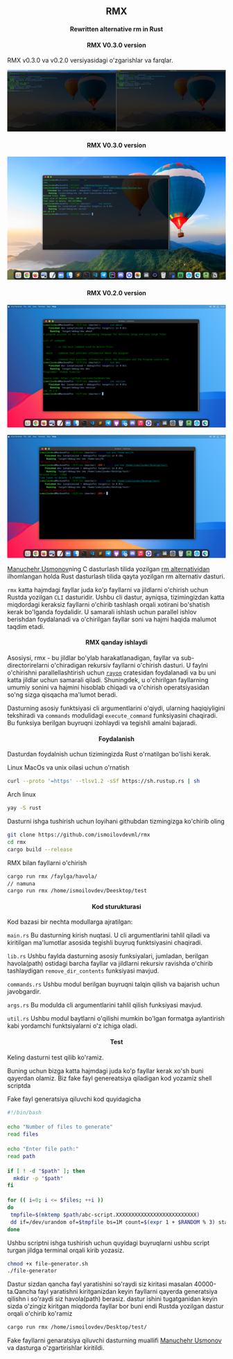 <h2 align="center">RMX</h2>

<h4 align="center">Rewritten alternative rm in Rust</h4>


<h4 align="center">RMX V0.3.0 version</h4>

RMX v0.3.0 va v0.2.0 versiyasidagi o'zgarishlar va farqlar.

![alt text](https://github.com/ismoilovdevml/alternative-rm/blob/master/assets/rmx-v0.3.0.png)

<h4 align="center">RMX V0.3.0 version</h4>

![alt text](https://github.com/ismoilovdevml/alternative-rm/blob/master/assets/rmx-v0.3.0-view.png)

<h4 align="center">RMX V0.2.0 version</h4>

![alt text](https://github.com/ismoilovdevml/alternative-rm/blob/master/assets/rmx-v0.2.0.png)

![alt text](https://github.com/ismoilovdevml/alternative-rm/blob/master/assets/rmx-v0.2.0-working.png)



[Manuchehr Usmonov](https://github.com/yetimdasturchi)ning C dasturlash tilida yozilgan [rm alternatividan](https://telegra.ph/rm-remove-uchun-qolbola-alternativ-01-07) ilhomlangan holda Rust dasturlash tilida qayta yozilgan rm alternativ dasturi.


`rmx` katta hajmdagi fayllar juda ko'p fayllarni va jildlarni o'chirish uchun Rustda yozilgan `CLI` dasturidir. Ushbu cli dastur, ayniqsa, tizimingizdan katta miqdordagi keraksiz fayllarni o'chirib tashlash orqali xotirani bo'shatish kerak bo'lganda foydalidir. U samarali ishlash uchun parallel ishlov berishdan foydalanadi va o'chirilgan fayllar soni va hajmi haqida malumot taqdim etadi.

<h4 align="center">RMX qanday ishlaydi</h4>

Asosiysi, rmx - bu jildlar bo'ylab harakatlanadigan, fayllar va sub-directorirelarni o'chiradigan rekursiv fayllarni o'chirish dasturi. U faylni o'chirishni parallellashtirish uchun [`rayon`](https://crates.io/crates/rayon) cratesidan foydalanadi va bu uni katta jildlar uchun samarali qiladi. Shuningdek, u o'chirilgan fayllarning umumiy sonini va hajmini hisoblab chiqadi va o'chirish operatsiyasidan so'ng sizga qisqacha ma'lumot beradi.

Dasturning asosiy funktsiyasi cli argumentlarini o'qiydi, ularning haqiqiyligini tekshiradi va `commands` modulidagi `execute_command` funksiyasini chaqiradi. Bu funksiya berilgan buyruqni izohlaydi va tegishli amalni bajaradi.

<h4 align="center">Foydalanish</h4>

Dasturdan foydalnish uchun tizimingizda Rust o'rnatilgan bo'lishi kerak.

Linux MacOs va unix oilasi uchun o'rnatish
```bash
curl --proto '=https' --tlsv1.2 -sSf https://sh.rustup.rs | sh
```
Arch linux
```bash
yay -S rust
```

Dasturni ishga tushirish uchun loyihani githubdan tizmingizga ko'chirib oling

```bash
git clone https://github.com/ismoilovdevml/rmx 
cd rmx
cargo build --release
```

RMX bilan fayllarni o'chirish
```bash
cargo run rmx /faylga/havola/
// namuna
cargo run rmx /home/ismoilovdev/Deesktop/test
```

 
<h4 align="center">Kod sturukturasi</h4>

Kod bazasi bir nechta modullarga ajratilgan:

`main.rs` Bu dasturning kirish nuqtasi. U cli argumentlarini tahlil qiladi va kiritilgan ma'lumotlar asosida tegishli buyruq funktsiyasini chaqiradi. 

`lib.rs` Ushbu faylda dasturning asosiy funksiyalari, jumladan, berilgan havola(path) ostidagi barcha fayllar va jildlarni rekursiv ravishda oʻchirib tashlaydigan `remove_dir_contents` funksiyasi mavjud.

`commands.rs` Ushbu modul berilgan buyruqni talqin qilish va bajarish uchun javobgardir.

`args.rs` Bu modulda cli argumentlarini tahlil qilish funksiyasi mavjud.

`util.rs` Ushbu modul baytlarni o'qilishi mumkin bo'lgan formatga aylantirish kabi yordamchi funktsiyalarni o'z ichiga oladi.

<h4 align="center">Test</h4>

Keling dasturni test qilib ko'ramiz.

Buning uchun bizga katta hajmdagi juda ko'p fayllar kerak xo'sh buni qayerdan olamiz. Biz fake fayl genereatsiya qiladigan kod yozamiz shell scriptda

Fake fayl generatsiya qiluvchi kod quyidagicha

```bash
#!/bin/bash

echo "Number of files to generate"
read files

echo "Enter file path:"
read path

if [ ! -d "$path" ]; then
  mkdir -p "$path"
fi

for (( i=0; i <= $files; ++i ))
do
 tmpfile=$(mktemp $path/abc-script.XXXXXXXXXXXXXXXXXXXXXXXXXX)
 dd if=/dev/urandom of=$tmpfile bs=1M count=$(expr 1 + $RANDOM % 3) status=progress
done
```
Ushbu scriptni ishga tushirish uchun quyidagi buyruqlarni ushbu script turgan jildga terminal orqali kirib yozasiz.

```bash
chmod +x file-generator.sh
./file-generator
```
Dastur sizdan qancha fayl yaratishini so'raydi siz kiritasi masalan 40000-ta.Qancha fayl yaratishni kiritganizdan keyin fayllarni qayerda generatsiya qilishn i so'raydi siz havola(path) berasiz. dastur ishini tugatganidan keyin sizda o'zingiz kiritgan miqdorda fayllar bor buni endi Rustda yozilgan dastur orqali o'chirib ko'ramiz

```bash
cargo run rmx /home/ismoilovdev/Desktop/test/
```
Fake fayllarni genaratsiya qiluvchi dasturning muallifi [Manuchehr Usmonov](https://manu.uno/) va dasturga o'zgartirishlar kiritildi.

